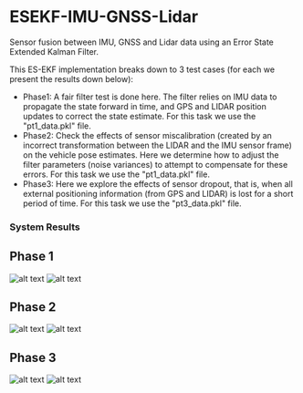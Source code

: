 # ESEKF-IMU-GNSS-Lidar
Sensor fusion between IMU, GNSS and Lidar data using an Error State Extended Kalman Filter.

This ES-EKF implementation breaks down to 3 test cases (for each we present the results down below):
* Phase1: A fair filter test is done here. The filter relies on IMU data to propagate the state forward in time, and GPS and LIDAR position updates to correct the state estimate. For this task we use the "pt1_data.pkl" file.
* Phase2: Check the effects of sensor miscalibration (created by an incorrect transformation between the LIDAR and the IMU sensor frame) on the vehicle pose estimates. Here we determine how to adjust the filter parameters (noise variances) to attempt to compensate for these errors. For this task we use the "pt1_data.pkl" file.
* Phase3: Here we explore the effects of sensor dropout, that is, when all external positioning information (from GPS and LIDAR) is lost for a short period of time. For this task we use the "pt3_data.pkl" file.

### System Results
## Phase 1
![alt text](https://github.com/NekSfyris/ESEKF-IMU-GNSS-Lidar/blob/master/result_images/phase1_1.png)
![alt text](https://github.com/NekSfyris/ESEKF-IMU-GNSS-Lidar/blob/master/result_images/phase1_2.png)

## Phase 2
![alt text](https://github.com/NekSfyris/ESEKF-IMU-GNSS-Lidar/blob/master/result_images/phase2_1.png)
![alt text](https://github.com/NekSfyris/ESEKF-IMU-GNSS-Lidar/blob/master/result_images/phase2_2.png)

## Phase 3
![alt text](https://github.com/NekSfyris/ESEKF-IMU-GNSS-Lidar/blob/master/result_images/phase3_1.png)
![alt text](https://github.com/NekSfyris/ESEKF-IMU-GNSS-Lidar/blob/master/result_images/phase3_2.png)
